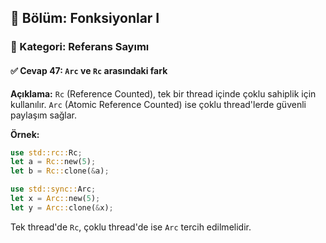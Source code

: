 ## 📗 Bölüm: Fonksiyonlar I  
### 🔹 Kategori: Referans Sayımı  
#### ✅ Cevap 47: `Arc` ve `Rc` arasındaki fark

**Açıklama:**
`Rc` (Reference Counted), tek bir thread içinde çoklu sahiplik için kullanılır. `Arc` (Atomic Reference Counted) ise çoklu thread'lerde güvenli paylaşım sağlar.

**Örnek:**
```rust
use std::rc::Rc;
let a = Rc::new(5);
let b = Rc::clone(&a);

use std::sync::Arc;
let x = Arc::new(5);
let y = Arc::clone(&x);
```
Tek thread'de `Rc`, çoklu thread'de ise `Arc` tercih edilmelidir.
